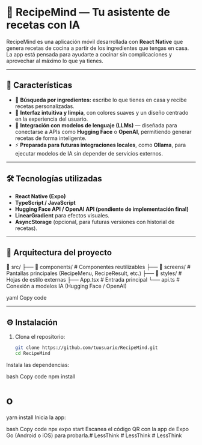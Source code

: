 # 🍳 RecipeMind — Tu asistente de recetas con IA

RecipeMind es una aplicación móvil desarrollada con **React Native** que genera recetas de cocina a partir de los ingredientes que tengas en casa.  
La app está pensada para ayudarte a cocinar sin complicaciones y aprovechar al máximo lo que ya tienes.

---

## 🚀 Características

- 🥕 **Búsqueda por ingredientes:** escribe lo que tienes en casa y recibe recetas personalizadas.  
- 💬 **Interfaz intuitiva y limpia**, con colores suaves y un diseño centrado en la experiencia del usuario.  
- 🤖 **Integración con modelos de lenguaje (LLMs)** — diseñada para conectarse a APIs como **Hugging Face** o **OpenAI**, permitiendo generar recetas de forma inteligente.  
- ⚡ **Preparada para futuras integraciones locales**, como **Ollama**, para ejecutar modelos de IA sin depender de servicios externos.

---

## 🛠️ Tecnologías utilizadas

- **React Native (Expo)**
- **TypeScript / JavaScript**
- **Hugging Face API / OpenAI API (pendiente de implementación final)**
- **LinearGradient** para efectos visuales.
- **AsyncStorage** (opcional, para futuras versiones con historial de recetas).

---

## 🧠 Arquitectura del proyecto

📂 src/
├── 📁 components/ # Componentes reutilizables
├── 📁 screens/ # Pantallas principales (RecipeMenu, RecipeResult, etc.)
├── 📁 styles/ # Hojas de estilo externas
├── App.tsx # Entrada principal
└── api.ts # Conexión a modelos IA (Hugging Face / OpenAI)

yaml
Copy code

---

## ⚙️ Instalación

1. Clona el repositorio:
   ```bash
   git clone https://github.com/tuusuario/RecipeMind.git
   cd RecipeMind
Instala las dependencias:

bash
Copy code
npm install
# o
yarn install
Inicia la app:

bash
Copy code
npx expo start
Escanea el código QR con la app de Expo Go (Android o iOS) para probarla.#   L e s s T h i n k  
 #   L e s s T h i n k  
 #   L e s s T h i n k  
 
